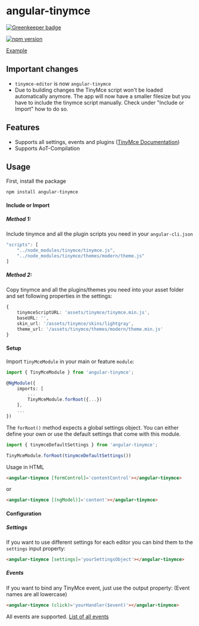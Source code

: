 # angular-tinymce

[![Greenkeeper badge](https://badges.greenkeeper.io/siegerx3/angular-tinymce.svg)](https://greenkeeper.io/)

[![npm version](https://badge.fury.io/js/angular-tinymce.svg)](https://badge.fury.io/js/angular-tinymce)

[Example](https://siegerx3.github.io/angular-tinymce/)

## Important changes

- `tinymce-editor` is now `angular-tinymce`
- Due to building changes the TinyMce script won't be loaded automatically anymore. The app will now have a smaller filesize but you have to include the tinymce script manually. Check under "Include or Import" how to do so.

## Features

- Supports all settings, events and plugins ([TinyMce Documentation](https://www.tinymce.com/docs/configure/integration-and-setup/))
- Supports AoT-Compilation

## Usage

First, install the package
```
npm install angular-tinymce
```
#### Include or Import

##### Method 1:

Include tinymce and all the plugin scripts you need in your `angular-cli.json`

```javascript
"scripts": [
    "../node_modules/tinymce/tinymce.js",
    "../node_modules/tinymce/themes/modern/theme.js"
]
```

##### Method 2:

Copy tinymce and all the plugins/themes you need into your asset folder and set following properties in the settings:

```typescript
{
    tinymceScriptURL: 'assets/tinymce/tinymce.min.js',
    baseURL: '',
    skin_url: '/assets/tinymce/skins/lightgray',
    theme_url: '/assets/tinymce/themes/modern/theme.min.js'
}
```

#### Setup
Import `TinyMceModule` in your main or feature `module`:

```typescript
import { TinyMceModule } from 'angular-tinymce';

@NgModule({
	imports: [
		...
		TinyMceModule.forRoot({...})
	],
	...
})
```

The `forRoot()` method expects a global settings object. You can either define your own or use the default settings that come with this module.
```typescript
import { tinymceDefaultSettings } from 'angular-tinymce';

TinyMceModule.forRoot(tinymceDefaultSettings())
```

Usage in HTML
```html
<angular-tinymce [formControl]='contentControl'></angular-tinymce>
```
or
```html
<angular-tinymce [(ngModel)]='content'></angular-tinymce>
```

#### Configuration

##### Settings
If you want to use different settings for each editor you can bind them to the `settings` input property:

```html
<angular-tinymce [settings]='yourSettingsObject'></angular-tinymce>
```

##### Events
If you want to bind any TinyMce event, just use the output property:
(Event names are all lowercase)
```html
<angular-tinymce (click)='yourHandler($event)'></angular-tinymce>
```
All events are supported.
[List of all events](https://www.tinymce.com/docs/advanced/events/)
